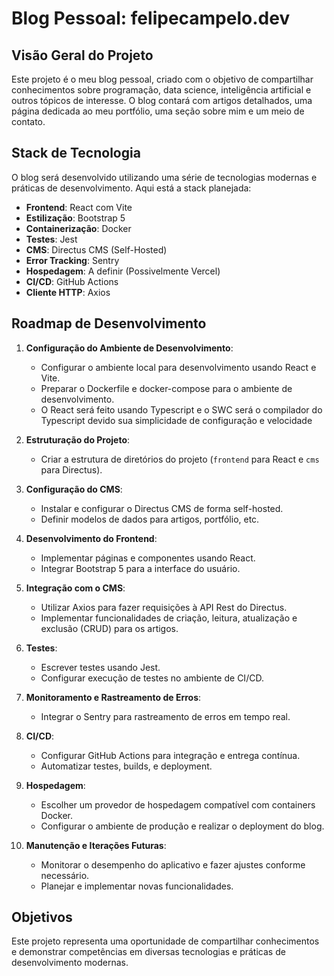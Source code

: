 # Blog Pessoal: felipecampelo.dev

## Visão Geral do Projeto

Este projeto é o meu blog pessoal, criado com o objetivo de compartilhar conhecimentos sobre programação, data science, inteligência artificial e outros tópicos de interesse. O blog contará com artigos detalhados, uma página dedicada ao meu portfólio, uma seção sobre mim e um meio de contato.

## Stack de Tecnologia

O blog será desenvolvido utilizando uma série de tecnologias modernas e práticas de desenvolvimento. Aqui está a stack planejada:

- **Frontend**: React com Vite
- **Estilização**: Bootstrap 5
- **Containerização**: Docker
- **Testes**: Jest
- **CMS**: Directus CMS (Self-Hosted)
- **Error Tracking**: Sentry
- **Hospedagem**: A definir (Possivelmente Vercel)
- **CI/CD**: GitHub Actions
- **Cliente HTTP**: Axios

## Roadmap de Desenvolvimento

1. **Configuração do Ambiente de Desenvolvimento**:
   - Configurar o ambiente local para desenvolvimento usando React e Vite.
   - Preparar o Dockerfile e docker-compose para o ambiente de desenvolvimento.
   - O React será feito usando Typescript e o SWC será o compilador do Typescript devido sua simplicidade de configuração e velocidade

2. **Estruturação do Projeto**:
   - Criar a estrutura de diretórios do projeto (`frontend` para React e `cms` para Directus).

3. **Configuração do CMS**:
   - Instalar e configurar o Directus CMS de forma self-hosted.
   - Definir modelos de dados para artigos, portfólio, etc.

4. **Desenvolvimento do Frontend**:
   - Implementar páginas e componentes usando React.
   - Integrar Bootstrap 5 para a interface do usuário.

5. **Integração com o CMS**:
   - Utilizar Axios para fazer requisições à API Rest do Directus.
   - Implementar funcionalidades de criação, leitura, atualização e exclusão (CRUD) para os artigos.

6. **Testes**:
   - Escrever testes usando Jest.
   - Configurar execução de testes no ambiente de CI/CD.

7. **Monitoramento e Rastreamento de Erros**:
   - Integrar o Sentry para rastreamento de erros em tempo real.

8. **CI/CD**:
   - Configurar GitHub Actions para integração e entrega contínua.
   - Automatizar testes, builds, e deployment.

9. **Hospedagem**:
   - Escolher um provedor de hospedagem compatível com containers Docker.
   - Configurar o ambiente de produção e realizar o deployment do blog.

10. **Manutenção e Iterações Futuras**:
    - Monitorar o desempenho do aplicativo e fazer ajustes conforme necessário.
    - Planejar e implementar novas funcionalidades.

## Objetivos

Este projeto representa uma oportunidade de compartilhar conhecimentos e demonstrar competências em diversas tecnologias e práticas de desenvolvimento modernas.